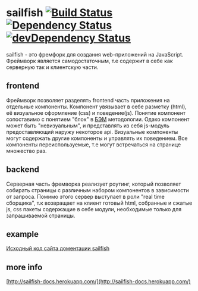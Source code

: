 # sailfish [![Build Status](https://travis-ci.org/ershov-konst/sailfish.png)](https://travis-ci.org/ershov-konst/sailfish) [![Dependency Status](https://david-dm.org/ershov-konst/sailfish.png?theme=shields.io)](https://david-dm.org/ershov-konst/sailfish) [![devDependency Status](https://david-dm.org/ershov-konst/sailfish/dev-status.png?theme=shields.io)](https://david-dm.org/ershov-konst/sailfish#info=devDependencies)

sailfish - это фремфорк для создания web-приложений на JavaScript. Фреймворк является самодостаточным,
т.е содержит в себе как серверную так и клиентскую части.

## frontend
Фреймворк позволяет разделять frontend часть приложения на отдельные компоненты. Компонент увязывает в себе разметку (html),
её визуальное оформление (css) и поведение(js). Понятие компонент сопоставимо с понятием "блок" в [БЭМ](http://ru.bem.info/method/) методологии.
Одако компонент может быть "невизуальным", и представлять из себя js-модуль предоставляющий наружу некоторое api.
Визуальные компоненты могут содержать другие компоненты и управлять их поведением. Все компоненты переиспользуемые,
т.е могут встречаться на странице множество раз.

## backend
Серверная часть фремворка реализует роутинг, который позволяет собирать страницы с различным набором компонентов в зависимости от запроса.
Помимо этого сервер выступает в роли "real time сборщика", т.к возвращает на клиент готовый html, собранные и сжатые js,
css пакеты содержащие в себе модули, необходимые только для запрашиваемой страницы.

## example
[Исходный код сайта доментации sailfish](https://github.com/ershov-konst/sailfish/tree/master/example)

## more info
[http://sailfish-docs.herokuapp.com/](http://sailfish-docs.herokuapp.com/)
